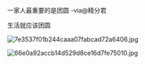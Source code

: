 一家人最重要的是团圆 -via@精分君

生活就应该团圆

![7e3537f01b244caaa07fabcad72a6406.jpg](https://wxlzmt.github.io/cdn1/ext/qw/groups/30027/7e3537f01b244caaa07fabcad72a6406.jpg)

![66e0a92accb14d529d8ce16d7fe75010.jpg](https://wxlzmt.github.io/cdn1/ext/qw/groups/30027/66e0a92accb14d529d8ce16d7fe75010.jpg)
